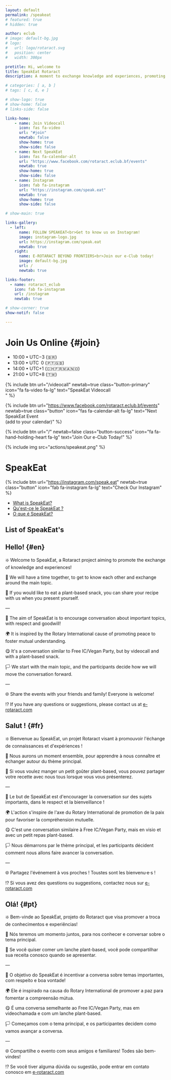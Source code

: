```yaml
---
layout: default
permalink: /speakeat
# featured: true
# hidden: true

author: eclub
# image: default-bg.jpg
# logo:
#   url: logo/rotaract.svg
#   position: center
#   width: 300px

pretitle: Hi, welcome to
title: SpeakEat Rotaract
description: A moment to exchange knowledge and experiences, promoting understanding and peace!

# categories: [ a, b ]
# tags: [ c, d, e ]

# show-logo: true
# show-home: false
# links-side: false

links-home:
    - name: Join Videocall
      icon: fas fa-video
      url: "#join"
      newtab: false
      show-home: true
      show-side: false
    - name: Next SpeakEat
      icon: fas fa-calendar-alt
      url: "https://www.facebook.com/rotaract.eclub.bf/events"
      newtab: true
      show-home: true
      show-side: false
    - name: Instagram
      icon: fab fa-instagram
      url: "https://instagram.com/speak.eat"
      newtab: true
      show-home: true
      show-side: false

# show-main: true

links-gallery:
  - left:
      name: FOLLOW SPEAKEAT<br>Get to know us on Instagram!
      image: instagram-logo.jpg
      url: https://instagram.com/speak.eat
      newtab: true
    right:
      name: E-ROTARACT BEYOND FRONTIERS<br>Join our e-Club today!
      image: default-bg.jpg
      url: /
      newtab: true

links-footer:
  - name: rotaract_eclub
    icon: fab fa-instagram
    url: /instagram
    newtab: true

# show-corner: true
show-notif: false

---
```


<script>
  var list_events = [
    {num: "01", sym: "🏳️‍🌈", date: "2020-12-13", title: "LGBT+"},
    {num: "02", sym: "👥", date: "2021-01-03", title: "Discrimination"},
    {num: "03", sym: "🧠", date: "2021-01-31", title: "Cognitive Bias (Biais Cognitif)"},
    {num: "04", sym: "❤️", date: "2021-02-14", title: "Self-Love"},
    {num: "05", sym: "💼", date: "2021-03-21", title: "Wellbeing at Work"},
    {num: "06", sym: "🌐", date: "2021-04-25", title: "Climate Change"},
    {num: "07", sym: "⛱️", date: "2021-07-04", title: "Summer Body"},
    {num: "08", sym: "😲", date: "2021-09-26", title: "Taboos at Work (Les Tabous au Travail) - <span style='font-size: small !important;'>with DJML</span>"},
    {num: "09", sym: "⚙️", date: "2021-11-06", title: "How to integrate differences and plurality in our Rotary Family? - <span style='font-size: small !important;'>with Uni Rotary D1990</span>"}, // https://rotary1990.ch/en/agenda/show/134393
    {num: "10", sym: "🗝️", date: "2021-11-21", title: "How to live the end of life?"},
    {num: "11", sym: "💗", date: "2021-12-05", title: "Relationships"},
    {num: "12", sym: "🤔", date: "2022-01-16", title: "How to make choices in life? - <span style='font-size: small !important;'>with DJML</span>"},
    {num: "13", sym: "🍸", date: "2023-01-15", title: "Alcohol - <span style='font-size: small !important;'>with DJML</span>"},
    {num: "14", sym: "❔", date: "2030-12-31", title: "(coming soon)"}
  ];
  const options = { weekday: 'long', month: 'long', day: 'numeric' };
  for(let i = 0; i < list_events.length; i++) {
    if(new Date(list_events[i].date) > new Date() && new Date(list_events[i].date).getYear() <= (new Date().getYear()+1)) {
      var current_event = new Date(list_events[i].date)
      break;
    }
  }
</script>

# Join Us Online {#join}

- 10:00 • UTC−3 (🇧🇷)
- 13:00 • UTC&ensp;0 (🇵🇹🇬🇧)
- 14:00 • UTC+1 (🇨🇭🇫🇷🇲🇦🇳🇴)
- 21:00 • UTC+8 (🇹🇼)

{% include btn
  url="/videocall"
  newtab=true
  class="button-primary"
  icon="fa fa-video fa-lg"
  text="SpeakEat Videocall<br><script>document.write(current_event == null ? 'Sunday • Dimanche • Domingo' : current_event.toLocaleDateString('en-UK', options))</script>"
%}

{% include btn
  url="https://www.facebook.com/rotaract.eclub.bf/events"
  newtab=true
  class="button"
  icon="fas fa-calendar-alt fa-lg"
  text="Next SpeakEat Event<br>(add to your <i class='fab fa-facebook'></i> calendar)"
%}

{% include btn
  url="/"
  newtab=false
  class="button-success"
  icon="fa fa-hand-holding-heart fa-lg"
  text="Join Our e-Club Today!"
%}

{% include img src="actions/speakeat.png" %}

# SpeakEat

{% include btn
  url="https://instagram.com/speak.eat"
  newtab=true
  class="button"
  icon="fab fa-instagram fa-lg"
  text="Check Our Instagram"
%}

- [What is SpeakEat?](#en)
- [Qu'est-ce le SpeakEat ?](#fr)
- [O que é SpeakEat?](#pt)

## List of SpeakEat's

<ol>
  <script>
    for(let i = 0; i < list_events.length; i++) {
        document.write(
          "<li>" +
          "<a target='_blank' href='https://www.facebook.com/rotaract.eclub.bf/events'>" +
          list_events[i].sym + " " + list_events[i].title +
          "</a> <span style='font-size: small;'>(" +
          list_events[i].date +
          ")<span></li>"
        );
        if(new Date(list_events[i].date) > new Date()) {
            break;
        }
    }
  </script>
</ol>

## Hello! {#en}

❇️ Welcome to SpeakEat, a Rotaract project aiming to promote the exchange of knowledge and experiences!

👥 We will have a time together, to get to know each other and exchange around the main topic.

🍓 If you would like to eat a plant-based snack, you can share your recipe with us when you present yourself.

—

💬 The aim of SpeakEat is to encourage conversation about important topics, with respect and goodwill!

🌍 It is inspired by the Rotary International cause of promoting peace to foster mutual understanding.

😋 It's a conversation similar to Free IC/Vegan Party, but by videocall and with a plant-based snack.

🏳️ We start with the main topic, and the participants decide how we will move the conversation forward.

—

🌐 Share the events with your friends and family! Everyone is welcome!

⁉️ If you have any questions or suggestions, please contact us at [e-rotaract.com](/)

## Salut ! {#fr}

❇️ Bienvenue au SpeakEat, un projet Rotaract visant à promouvoir l'échange de connaissances et d'expériences !

👥 Nous aurons un moment ensemble, pour apprendre à nous connaître et échanger autour du thème principal.

🍓 Si vous voulez manger un petit goûter plant-based, vous pouvez partager votre recette avec nous tous lorsque vous vous présenterez.

—

💬 Le but de SpeakEat est d'encourager la conversation sur des sujets importants, dans le respect et la bienveillance !

🌍 L'action s'inspire de l'axe du Rotary International de promotion de la paix pour favoriser la compréhension mutuelle.

😋 C'est une conversation similaire à Free IC/Vegan Party, mais en visio et avec un petit repas plant-based.

🏳️ Nous démarrons par le thème principal, et les participants décident comment nous allons faire avancer la conversation.

—

🌐 Partagez l'événement à vos proches ! Toustes sont les bienvenu·e·s !

⁉️ Si vous avez des questions ou suggestions, contactez nous sur [e-rotaract.com](/)

## Olá! {#pt}

❇️ Bem-vinde ao SpeakEat, projeto do Rotaract que visa promover a troca de conhecimentos e experiências!

👥 Nós teremos um momento juntos, para nos conhecer e conversar sobre o tema principal.

🍓 Se você quiser comer um lanche plant-based, você pode compartilhar sua receita conosco quando se apresentar.

—

💬 O objetivo do SpeakEat é incentivar a conversa sobre temas importantes, com respeito e boa vontade!

🌍 Ele é inspirado na causa do Rotary International de promover a paz para fomentar a compreensão mútua.

😋 É uma conversa semelhante ao Free IC/Vegan Party, mas em videochamada e com um lanche plant-based.

🏳️ Começamos com o tema principal, e os participantes decidem como vamos avançar a conversa.

—

🌐 Compartilhe o evento com seus amigos e familiares! Todes são bem-vindes!

⁉️ Se você tiver alguma dúvida ou sugestão, pode entrar em contato conosco em [e-rotaract.com](/)
